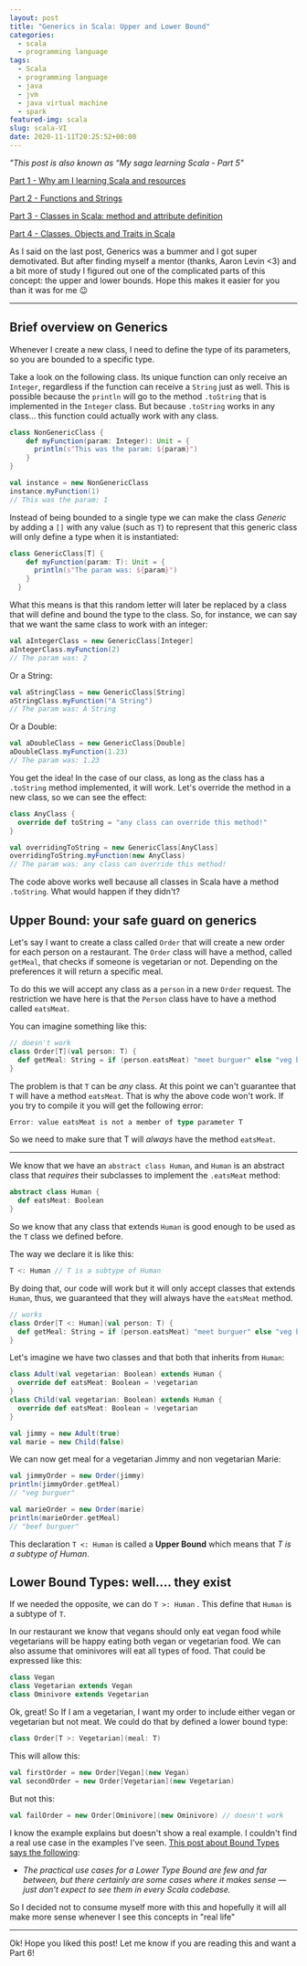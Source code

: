 ```yaml
---
layout: post
title: "Generics in Scala: Upper and Lower Bound"
categories:
  - scala
  - programming language
tags:
  - Scala
  - programming language
  - java
  - jvm
  - java virtual machine
  - spark
featured-img: scala
slug: scala-VI
date: 2020-11-11T20:25:52+00:00
---
```


*"This post is also known as “My saga learning Scala - Part 5"*

<!--more-->

[Part 1 - Why am I learning Scala and resources](https://leportella.com/scala-i/)

[Part 2 - Functions and Strings](https://leportella.com/scala-ii/)

[Part 3 - Classes in Scala: method and attribute definition](https://leportella.com/scala-iii/)

[Part 4 - Classes, Objects and Traits in Scala](https://leportella.com/scala-iv/)

As I said on the last post, Generics was a bummer and I got super demotivated. But after finding myself a mentor (thanks, Aaron Levin <3) and a bit more of study I figured out one of the complicated parts of this concept: the upper and lower bounds. Hope this makes it easier for you than it was for me 😉

---

## Brief overview on Generics

Whenever I create a new class, I need to define the type of its parameters, so you are bounded to a specific type. 

Take a look on the following class. Its unique function can only receive an `Integer`, regardless if the function can receive a `String` just as well. This is possible because the `println` will go to the method `.toString` that is implemented in the `Integer` class. But because `.toString` works in any class... this function could actually work with any class.

```scala
class NonGenericClass {
    def myFunction(param: Integer): Unit = {
      println(s"This was the param: ${param}")
    }
}

val instance = new NonGenericClass
instance.myFunction(1)
// This was the param: 1
```

Instead of being bounded to a single type we can make the class *Generic* by adding a `[]` with any value (such as `T`) to represent that this generic class will only define a type when it is instantiated: 

```scala
class GenericClass[T] {
    def myFunction(param: T): Unit = {
      println(s"The param was: ${param}")
    }
  }
```

What this means is that this random letter will later be replaced by a class that will define and bound the type to the class. So, for instance, we can say that we want the same class to work with an integer:

```scala
val aIntegerClass = new GenericClass[Integer]
aIntegerClass.myFunction(2)
// The param was: 2
```

Or a String:

```scala
val aStringClass = new GenericClass[String]
aStringClass.myFunction("A String")
// The param was: A String
```

Or a Double:

```scala
val aDoubleClass = new GenericClass[Double]
aDoubleClass.myFunction(1.23)
// The param was: 1.23
```

You get the idea! In the case of our class, as long as the class has a `.toString` method implemented, it will work. Let's override the method in a new class, so we can see the effect:

```scala
class AnyClass {
  override def toString = "any class can override this method!"
}

val overridingToString = new GenericClass[AnyClass]
overridingToString.myFunction(new AnyClass)
// The param was: any class can override this method!
```

The code above works well because all classes in Scala have a method `.toString`. What would happen if they didn't? 

## Upper Bound: your safe guard on generics

Let's say I want to create a class called `Order` that will create a new order for each person on a restaurant. The `Order` class will have a method, called `getMeal`, that checks if someone is vegetarian or not. Depending on the preferences it will return a specific meal.

To do this we will accept any class as a `person` in a new `Order` request. The restriction we have here is that the `Person` class have to have a method called `eatsMeat`.

You can imagine something like this:

```scala
// doesn't work
class Order[T](val person: T) {
  def getMeal: String = if (person.eatsMeat) "meet burguer" else "veg burguer"
}
```

The problem is that `T` can be *any* class. At this point we can't guarantee that `T` will have a method `eatsMeat`. That is why the above code won't work. If you try to compile it you will get the following error:

```scala
Error: value eatsMeat is not a member of type parameter T
```

So we need to make sure that T will *always* have the method `eatsMeat`.

---

We know that we have an `abstract class Human`, and `Human` is an abstract class that *requires* their subclasses to implement the `.eatsMeat` method:

```scala
abstract class Human {
  def eatsMeat: Boolean
}
```

So we know that any class that extends `Human` is good enough to be used as the `T` class we defined before. 

The way we declare it is like this:

```scala
T <: Human // T is a subtype of Human
```

By doing that, our code will work but it will only accept classes that extends `Human`, thus, we guaranteed that they will always have the `eatsMeat` method.

```scala
// works
class Order[T <: Human](val person: T) {
  def getMeal: String = if (person.eatsMeat) "meet burguer" else "veg burguer"
}
```

Let's imagine we have two classes and that both that inherits from `Human`:

```scala
class Adult(val vegetarian: Boolean) extends Human {
  override def eatsMeat: Boolean = !vegetarian
}
class Child(val vegetarian: Boolean) extends Human {
  override def eatsMeat: Boolean = !vegetarian
}

val jimmy = new Adult(true)
val marie = new Child(false)
```

We can now get meal for a vegetarian Jimmy and non vegetarian Marie:

```scala
val jimmyOrder = new Order(jimmy)
println(jimmyOrder.getMeal)
// "veg burguer"

val marieOrder = new Order(marie)
println(marieOrder.getMeal)
// "beef burguer"
```

This declaration `T <: Human` is called a **Upper Bound** which means that *T is a subtype of Human*. 

## Lower Bound Types: well.... they exist

If we needed the opposite, we can do `T >: Human` . This define that `Human` is a subtype of `T`. 

In our restaurant we know that vegans should only eat vegan food while vegetarians will be happy eating both vegan or vegetarian food. We can also assume that ominivores will eat all types of food. That could be expressed like this:

```scala
class Vegan
class Vegetarian extends Vegan
class Ominivore extends Vegetarian
```

Ok, great! So If I am a vegetarian, I want my order to include either vegan or vegetarian but not meat. We could do that by defined a lower bound type:

```scala
class Order[T >: Vegetarian](meal: T)
```

This will allow this:

```scala
val firstOrder = new Order[Vegan](new Vegan)
val secondOrder = new Order[Vegetarian](new Vegetarian)
```

But not this:

```scala
val failOrder = new Order[Ominivore](new Ominivore) // doesn't work
```

I know the example explains but doesn't show a real example. I couldn't find a real use case in the examples I've seen. [This post about Bound Types says the following](https://www.bradcypert.com/upper-and-lower-bounds-in-scala/):

- *The practical use cases for a Lower Type Bound are few and far between, but there certainly are some cases where it makes sense — just don’t expect to see them in every Scala codebase.*

So I decided not to consume myself more with this and hopefully it will all make more sense whenever I see this concepts in "real life"

---

Ok! Hope you liked this post! Let me know if you are reading this and want a Part 6!
